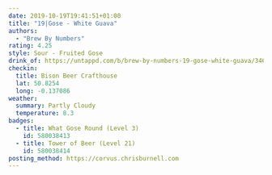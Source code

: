```yaml
---
date: 2019-10-19T19:41:51+01:00
title: "19|Gose - White Guava"
authors:
  - "Brew By Numbers"
rating: 4.25
style: Sour - Fruited Gose
drink_of: https://untappd.com/b/brew-by-numbers-19-gose-white-guava/3462257
checkin:
  title: Bison Beer Crafthouse
  lat: 50.8254
  long: -0.137086
weather:
  summary: Partly Cloudy
  temperature: 8.3
badges:
  - title: What Gose Round (Level 3)
    id: 580038413
  - title: Tower of Beer (Level 21)
    id: 580038414
posting_method: https://corvus.chrisburnell.com
---
```

